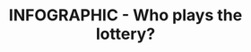 ---
name: who-plays-lotto
title: INFOGRAPHIC - Who plays the lottery?
external-url: /articles/who-plays-lotto.html
image: lottery.jpg
summary: "The lottery in South Africa is hugely supported by poor and low income earners, with 73% of players earning less than R5,000 a month - and of those 33% earn R1,000 a month or less."
---
